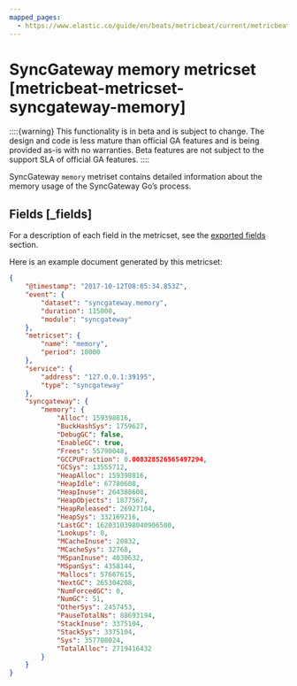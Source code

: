 ```yaml
---
mapped_pages:
  - https://www.elastic.co/guide/en/beats/metricbeat/current/metricbeat-metricset-syncgateway-memory.html
---
```


<!-- This file is generated! See scripts/mage/docs_collector.go -->

# SyncGateway memory metricset [metricbeat-metricset-syncgateway-memory]

::::{warning}
This functionality is in beta and is subject to change. The design and code is less mature than official GA features and is being provided as-is with no warranties. Beta features are not subject to the support SLA of official GA features.
::::


SyncGateway `memory` metriset contains detailed information about the memory usage of the SyncGateway Go’s process.

## Fields [_fields]

For a description of each field in the metricset, see the [exported fields](/reference/metricbeat/exported-fields-syncgateway.md) section.

Here is an example document generated by this metricset:

```json
{
    "@timestamp": "2017-10-12T08:05:34.853Z",
    "event": {
        "dataset": "syncgateway.memory",
        "duration": 115000,
        "module": "syncgateway"
    },
    "metricset": {
        "name": "memory",
        "period": 10000
    },
    "service": {
        "address": "127.0.0.1:39195",
        "type": "syncgateway"
    },
    "syncgateway": {
        "memory": {
            "Alloc": 159398816,
            "BuckHashSys": 1759627,
            "DebugGC": false,
            "EnableGC": true,
            "Frees": 55790048,
            "GCCPUFraction": 0.008328526565497294,
            "GCSys": 13555712,
            "HeapAlloc": 159398816,
            "HeapIdle": 67780608,
            "HeapInuse": 264388608,
            "HeapObjects": 1877567,
            "HeapReleased": 26927104,
            "HeapSys": 332169216,
            "LastGC": 1620310398040906500,
            "Lookups": 0,
            "MCacheInuse": 20832,
            "MCacheSys": 32768,
            "MSpanInuse": 4030632,
            "MSpanSys": 4358144,
            "Mallocs": 57667615,
            "NextGC": 265304208,
            "NumForcedGC": 0,
            "NumGC": 51,
            "OtherSys": 2457453,
            "PauseTotalNs": 88693194,
            "StackInuse": 3375104,
            "StackSys": 3375104,
            "Sys": 357708024,
            "TotalAlloc": 2719416432
        }
    }
}
```
